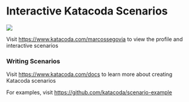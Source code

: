 # Interactive Katacoda Scenarios

[![](http://shields.katacoda.com/katacoda/marcossegovia/count.svg)](https://www.katacoda.com/marcossegovia "Get your profile on Katacoda.com")

Visit https://www.katacoda.com/marcossegovia to view the profile and interactive scenarios

### Writing Scenarios
Visit https://www.katacoda.com/docs to learn more about creating Katacoda scenarios

For examples, visit https://github.com/katacoda/scenario-example
